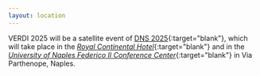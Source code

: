 ```yaml
---
layout: location
---
```


VERDI 2025 will be a satellite event of [DNS 2025](https://dsn2025.github.io/){:target="blank"}, which will take place in the [_Royal Continental Hotel_](https://www.royalgroup.it/royalcontinental/){:target="blank"} and in the [_University of Naples Federico II Conference Center_](https://www.centrocongressi.unina.it/){:target="blank"} in Via Parthenope, Naples.


<!-- You can adapt the design as well as the section shown on the map by copying the `assets/js/main.js` from the theme's repository and editing it. See also the subsection [Location / Room Overview](https://github.com/DigitaleGesellschaft/jekyll-theme-conference/#location--room-overview) section of the theme's README file. -->
